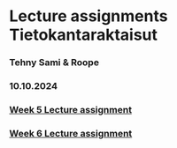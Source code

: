 # Lecture assignments Tietokantaraktaisut


### Tehny Sami & Roope
### 10.10.2024

### [Week 5 Lecture assignment](https://github.com/RoopeKorhonen/Java_tehtavat/tree/1e02b1e5005593dc4b2cd9c73cfafce1424ef328/src/main/java/Week_assignment_5)
### [Week 6 Lecture assignment](https://github.com/RoopeKorhonen/Java_tehtavat/tree/1e02b1e5005593dc4b2cd9c73cfafce1424ef328/src/main/java/Week_assignment_6)
